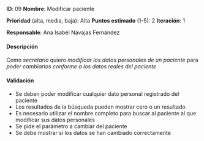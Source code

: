 **ID**: 09
**Nombre**: Modificar paciente

**Prioridad** (alta, media, baja): Alta
**Puntos estimado** (1-5): 2
**Iteración**: 1

**Responsable**: Ana Isabel Navajas Fernández

#### Descripción

Como *secretario* quiero *modificar los datos personales de un paciente* para *poder cambiarlos conforme a los datos reales del paciente*

#### Validación

* Se deben poder modificar cualquier dato personal registrado del paciente
* Los resultados de la búsqueda pueden mostrar cero o un resultado
* Es necesario utilizar el nombre completo para buscar al paciente al que modificar sus datos personales
* Se pide el parámetro a cambiar del paciente
* Se debe mostrar si los datos se han cambiado correctamente
